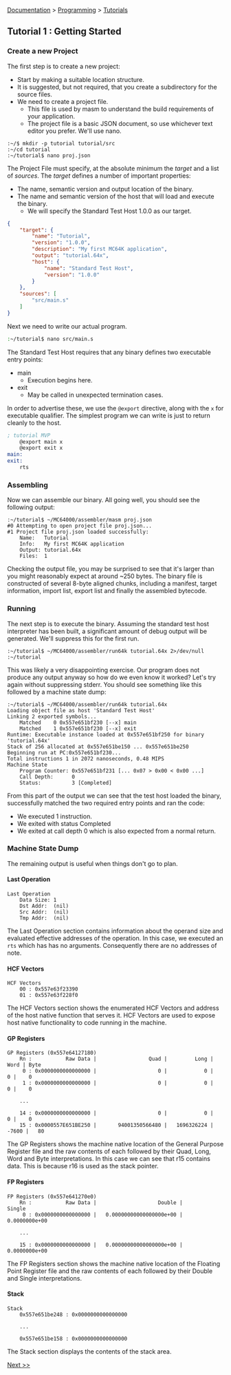 [Documentation](../../README.md) > [Programming](../README.md) > [Tutorials](../Tutorials.md)

## Tutorial 1 : Getting Started

### Create a new Project

The first step is to create a new project:

* Start by making a suitable location structure.
* It is suggested, but not required, that you create a subdirectory for the source files.
* We need to create a project file.
    - This file is used by masm to understand the build requirements of your application.
    - The project file is a basic JSON document, so use whichever text editor you prefer. We'll use nano.

```shell
:~/$ mkdir -p tutorial tutorial/src
:~/cd tutorial
:~/tutorial$ nano proj.json
```

The Project File must specify, at the absolute minimum the _target_ and a list of _sources_. The _target_ defines a number of important properties:

* The name, semantic version and output location of the binary.
* The name and semantic version of the host that will load and execute the binary.
    - We will specify the Standard Test Host 1.0.0 as our target.

```json
{
    "target": {
        "name": "Tutorial",
        "version": "1.0.0",
        "description": "My first MC64K application",
        "output": "tutorial.64x",
        "host": {
            "name": "Standard Test Host",
            "version": "1.0.0"
        }
    },
    "sources": [
        "src/main.s"
    ]
}
```

Next we need to write our actual program.

```bash
:~/tutorial$ nano src/main.s
```
The Standard Test Host requires that any binary defines two executable entry points:

* main
    - Execution begins here.
* exit
    - May be called in unexpected termination cases.

In order to advertise these, we use the `@export` directive, along with the `x` for executable qualifier.
The simplest program we can write is just to return cleanly to the host.

```asm
; tutorial MVP
    @export main x
    @export exit x
main:
exit:
    rts
```

### Assembling

Now we can assemble our binary. All going well, you should see the following output:

```shell
:~/tutorial$ ~/MC64000/assembler/masm proj.json
#0 Attempting to open project file proj.json...
#1 Project file proj.json loaded successfully:
	Name:   Tutorial
	Info:   My first MC64K application
	Output: tutorial.64x
	Files:  1
```

Checking the output file, you may be surprised to see that it's larger than you might reasonably expect at around ~250 bytes. The binary file is constructed of several 8-byte aligned chunks, including a manifest, target information, import list, export list and finally the assembled bytecode.

### Running

The next step is to execute the binary. Assuming the standard test host interpreter has been built, a significant amount of debug output will be generated. We'll suppress this for the first run.

```shell
:~/tutorial$ ~/MC64000/assembler/run64k tutorial.64x 2>/dev/null
:~/tutorial
```

This was likely a very disappointing exercise. Our program does not produce any output anyway so how do we even know it worked? Let's try again without suppressing stderr. You should see something like this followed by a machine state dump:

```shell
:~/tutorial$ ~/MC64000/assembler/run64k tutorial.64x
Loading object file as host 'Standard Test Host'
Linking 2 exported symbols...
	Matched    0 0x557e651bf230 [--x] main
	Matched    1 0x557e651bf230 [--x] exit
Runtime: Executable instance loaded at 0x557e651bf250 for binary 'tutorial.64x'
Stack of 256 allocated at 0x557e651be150 ... 0x557e651be250
Beginning run at PC:0x557e651bf230...
Total instructions 1 in 2072 nanoseconds, 0.48 MIPS
Machine State
	Program Counter: 0x557e651bf231 [... 0x07 > 0x00 < 0x00 ...]
	Call Depth:      0
	Status:          3 [Completed]
```

From this part of the output we can see that the test host loaded the binary, successfully matched the two required entry points and ran the code:

* We executed 1 instruction.
* We exited with status Completed
* We exited at call depth 0 which is also expected from a normal return.

### Machine State Dump

The remaining output is useful when things don't go to plan.

#### Last Operation

```shell
Last Operation
	Data Size: 1
	Dst Addr:  (nil)
	Src Addr:  (nil)
	Tmp Addr:  (nil)
```

The Last Operation section contains information about the operand size and evaluated effective addresses of the operation. In this case, we executed an `rts` which has has no arguments. Consequently there are no addresses of note.

#### HCF Vectors

```shell
HCF Vectors
	00 : 0x557e63f23390
	01 : 0x557e63f228f0
```

The HCF Vectors section shows the enumerated HCF Vectors and address of the host native function that serves it. HCF Vectors are used to expose host native functionality to code running in the machine.

#### GP Registers

```shell
GP Registers (0x557e64127180)
    Rn :           Raw Data |                 Quad |         Long |   Word | Byte
     0 : 0x0000000000000000 |                    0 |            0 |      0 |    0
     1 : 0x0000000000000000 |                    0 |            0 |      0 |    0

    ...

    14 : 0x0000000000000000 |                    0 |            0 |      0 |    0
    15 : 0x0000557E651BE250 |       94001350566480 |   1696326224 |  -7600 |   80
```

The GP Registers shows the machine native location of the General Purpose Register file and the raw contents of each followed by their Quad, Long, Word and Byte interpretations. In this case we can see that r15 contains data. This is because r16 is used as the stack pointer.

#### FP Registers

```shell
FP Registers (0x557e641270e0)
    Rn :           Raw Data |                    Double |         Single
     0 : 0x0000000000000000 |   0.00000000000000000e+00 |  0.0000000e+00

    ...

    15 : 0x0000000000000000 |   0.00000000000000000e+00 |  0.0000000e+00
```

The FP Registers section shows the machine native location of the Floating Point Register file and the raw contents of each followed by their Double and Single interpretations.

#### Stack

```shell
Stack
    0x557e651be248 : 0x0000000000000000

    ...

    0x557e651be158 : 0x0000000000000000
```

The Stack section displays the contents of the stack area.

[Next >>](./p_02.md)
